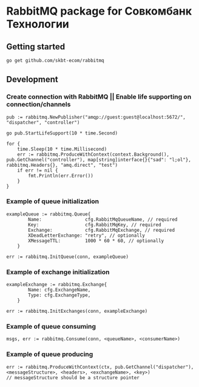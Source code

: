 # RabbitMQ package for Совкомбанк Технологии

## Getting started
```bash
go get github.com/skbt-ecom/rabbitmq
```

## Development

### Create connection with RabbitMQ || Enable life supporting on connection/channels
```
pub := rabbitmq.NewPublisher("amqp://guest:guest@localhost:5672/", "dispatcher", "controller")

go pub.StartLifeSupport(10 * time.Second)

for {
	time.Sleep(10 * time.Millisecond)
	err := rabbitmq.ProduceWithContext(context.Background(), pub.GetChannel("controller"), map[string]interface{}{"sad": "l;ol"}, rabbitmq.Headers{}, "amq.direct", "test")
	if err != nil {
		fmt.Println(err.Error())
	}
}
```
### Example of queue initialization

````
exampleQueue := rabbitmq.Queue{
		Name:                cfg.RabbitMqQueueName, // required
		Key:                 cfg.RabbitMqKey, // required
		Exchange:            cfg.RabbitMqExchange, // required
		XDeadLetterExchange: "retry", // optionally
		XMessageTTL:         1000 * 60 * 60, // optionally
	}

err := rabbitmq.InitQueue(conn, exampleQueue)
````

### Example of exchange initialization
````
exampleExchange := rabbitmq.Exchange{
        Name: cfg.ExchangeName,
        Type: cfg.ExchangeType,
    }
    
err := rabbitmq.InitExchanges(conn, exampleExchange)
````

### Example of queue consuming
````
msgs, err := rabbitmq.Consume(conn, <queueName>, <consumerName>)
````

### Example of queue producing
````
err := rabbitmq.ProduceWithContext(ctx, pub.GetChannel("dispatcher"), <messageStructure>, <headers>, <exchangeName>, <key>)
// messageStructure should be a structure pointer
````